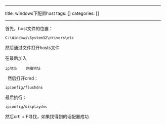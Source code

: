 
--- 
title:  windows下配置host 
tags: []
categories: [] 

---
首先，host文件的位置：

```
C:\Windows\System32\drivers\etc

```

然后通过文件打开hosts文件

在最后加入

```
ip地址    网络地址

```

  然后打开cmd：

```
ipconfig/flushdns

```

最后执行：

```
ipconfig/displaydns

```

然后crtl + F寻找，如果找得到的话配置成功
